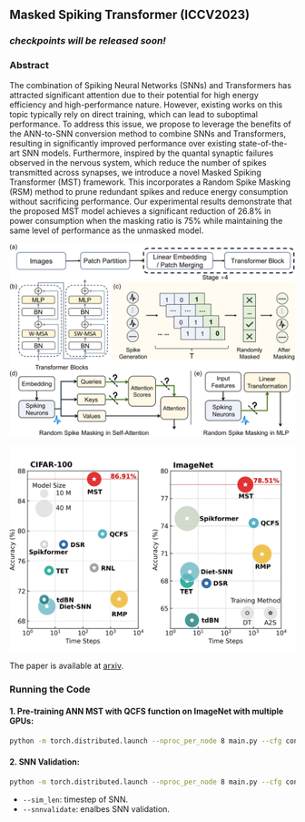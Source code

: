 ## Masked Spiking Transformer (ICCV2023)

### *checkpoints will be released soon!*

### Abstract
The combination of Spiking Neural Networks (SNNs) and Transformers has attracted significant attention due to their potential for high energy efficiency and high-performance nature. However, existing works on this topic typically rely on direct training, which can lead to suboptimal performance. To address this issue, we propose to leverage the benefits of the ANN-to-SNN conversion method to combine SNNs and Transformers, resulting in significantly improved performance over existing state-of-the-art SNN models. Furthermore, inspired by the quantal synaptic failures observed in the nervous system, which reduce the number of spikes transmitted across synapses, we introduce a novel Masked Spiking Transformer (MST) framework. This incorporates a Random Spike Masking (RSM) method to prune redundant spikes and reduce energy consumption without sacrificing performance. Our experimental results demonstrate that the proposed MST model achieves a significant reduction of 26.8% in power consumption when the masking ratio is 75% while maintaining the same level of performance as the unmasked model.

![Main Figure](figures/main.jpg)

![performance](figures/acc.jpg)

The paper is available at [arxiv](https://arxiv.org/pdf/2210.01208.pdf). 
### Running the Code

#### 1. Pre-training ANN MST with QCFS function on ImageNet with multiple GPUs:
```bash
python -m torch.distributed.launch --nproc_per_node 8 main.py --cfg configs/mst/MST.yaml --batch-size 128
```

#### 2. SNN Validation:
```bash
python -m torch.distributed.launch --nproc_per_node 8 main.py --cfg configs/mst/MST.yaml --batch-size 128 --snnvalidate True --sim_len 128
```
- `--sim_len`: timestep of SNN.
- `--snnvalidate`: enalbes SNN validation.

